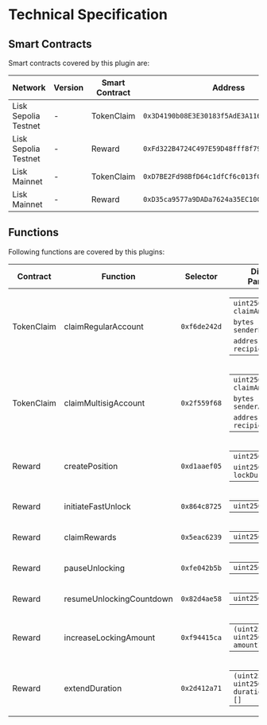 # Technical Specification

## Smart Contracts

Smart contracts covered by this plugin are:

| Network              | Version | Smart Contract | Address                                      |
| -------------------- | ------- | -------------- | -------------------------------------------- |
| Lisk Sepolia Testnet | -       | TokenClaim     | `0x3D4190b08E3E30183f5AdE3A116f2534Ee3a4f94` |
| Lisk Sepolia Testnet | -       | Reward         | `0xFd322B4724C497E59D48fff8f79c16b4D48837f5` |
| Lisk Mainnet         | -       | TokenClaim     | `0xD7BE2Fd98BfD64c1dfCf6c013fC593eF09219994` |
| Lisk Mainnet         | -       | Reward         | `0xD35ca9577a9DADa7624a35EC10C2F55031f0Ab1f` |

## Functions

Following functions are covered by this plugins:

| Contract   | Function                 | Selector     | Displayed Parameters                                                                                                                                                                              |
| ---------- | ------------------------ | ------------ | ------------------------------------------------------------------------------------------------------------------------------------------------------------------------------------------------- |
| TokenClaim | claimRegularAccount      | `0xf6de242d` | <table> <tbody> <tr><td><code>uint256 claimAmount</code></td></tr> <tr><td><code>bytes senderPublicKey</code></td></tr> <tr><td><code>address recipientAddress</code></td></tr> </tbody> </table> |
| TokenClaim | claimMultisigAccount     | `0x2f559f68` | <table> <tbody> <tr><td><code>uint256 claimAmount</code></td></tr> <tr><td><code>bytes senderAddress</code></td></tr> <tr><td><code>address recipientAddress</code></td></tr> </tbody> </table>   |
| Reward     | createPosition           | `0xd1aaef05` | <table> <tbody> <tr><td><code>uint256 lockAmount</code></td></tr> <tr><td><code>uint256 lockDuration</code></td></tr> </tbody> </table>                                                           |
| Reward     | initiateFastUnlock       | `0x864c8725` | <table> <tbody> <tr><td><code>uint256[] lockIDs</code></td></tr> </tbody> </table>                                                                                                                |
| Reward     | claimRewards             | `0x5eac6239` | <table> <tbody> <tr><td><code>uint256[] lockIDs</code></td></tr> </tbody> </table>                                                                                                                |
| Reward     | pauseUnlocking           | `0xfe042b5b` | <table> <tbody> <tr><td><code>uint256[] lockIDs</code></td></tr> </tbody> </table>                                                                                                                |
| Reward     | resumeUnlockingCountdown | `0x82d4ae58` | <table> <tbody> <tr><td><code>uint256[] lockIDs</code></td></tr> </tbody> </table>                                                                                                                |
| Reward     | increaseLockingAmount    | `0xf94415ca` | <table> <tbody> <tr><td><code>(uint256 lockID, uint256 amountIncrease)[]</code></td></tr> </tbody> </table>                                                                                       |
| Reward     | extendDuration           | `0x2d412a71` | <table> <tbody> <tr><td><code>(uint256 lockID, uint256 durationExtension)[]</code></td></tr> </tbody> </table>                                                                                    |
